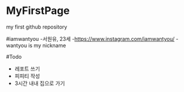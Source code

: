 # MyFirstPage

my first github repository

#iamwantyou
-서원유, 23세 
-https://www.instagram.com/iamwantyou/
-wantyou is my nickname

#Todo
- 레포트 쓰기
- 피피티 작성
- 3시간 내내 집으로 가기
